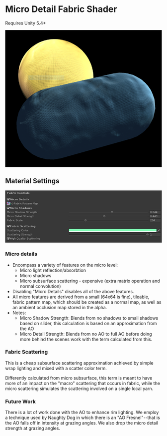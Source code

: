 # Micro Detail Fabric Shader
Requires Unity 5.4+

![Fabric Shader](game-view.PNG?raw=true "Fabric Shader")

## Material Settings

![Material UI](UI.PNG?raw=true "Material UI")

### Micro details
- Encompass a variety of features on the micro level:
    - Micro light reflection/absorbtion
    - Micro shadows
    - Micro subsurface scattering - expensive (extra matrix operation and normal convolution)
- Disabling "Micro Details" disables all of the above features.
- All micro features are derived from a small (64x64 is fine), tileable, fabric pattern map, which should be created as a normal map, as well as an ambient occlusion map stored in the alpha. 
- Notes:
    - Micro Shadow Strength: Blends from no shadows to small shadows based on slider, this calculation is based on an approximation from the AO
    - Micro Detail Strength: Blends from no AO to full AO before doing more behind the scenes work with the term calculated from this.

### Fabric Scattering
This is a cheap subsurface scattering approximation achieved by simple wrap lighting and mixed with a scatter color term.

Differently calculated from micro subsurface, this term is meant to have more of an impact on the "macro" scattering that occurs in fabric, while the micro scattering simulates the scattering involved on a single local yarn.

### Future Work
There is a lot of work done with the AO to enhance rim lighting. We employ a technique used by Naughty Dog in which there is an "AO Fresnel"--that is the AO falls off in intensity at grazing angles. We also drop the micro detail strength at grazing angles.
